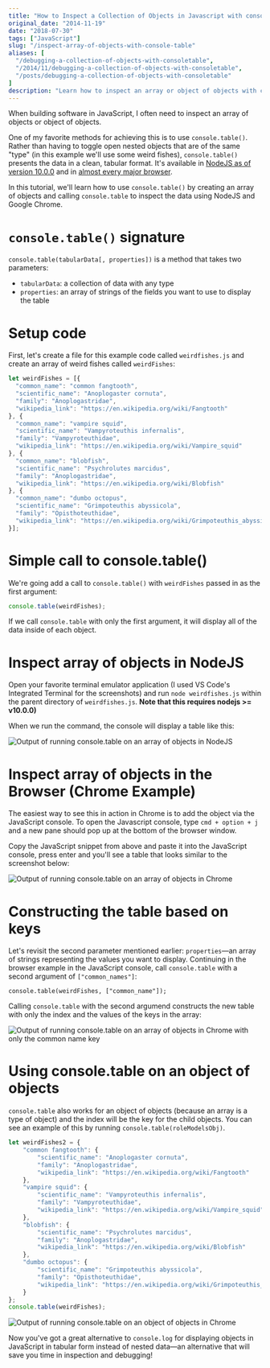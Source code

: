 ```yaml
---
title: "How to Inspect a Collection of Objects in Javascript with console.table"
original_date: "2014-11-19"
date: "2018-07-30"
tags: ["JavaScript"]
slug: "/inspect-array-of-objects-with-console-table"
aliases: [
  "/debugging-a-collection-of-objects-with-consoletable",
  "/2014/11/debugging-a-collection-of-objects-with-consoletable",
  "/posts/debugging-a-collection-of-objects-with-consoletable"
]
description: "Learn how to inspect an array or object of objects with console.table in the browser."
---
```


When building software in JavaScript, I often need to inspect an array of objects or object of objects. 

One of my favorite methods for achieving this is to use `console.table()`. Rather than having to toggle open nested objects that are of the same "type" (in this example we'll use some weird fishes), `console.table()` presents the data in a clean, tabular format. It's available in [NodeJS as of version 10.0.0](https://nodejs.org/api/console.html#console_console_table_tabulardata_properties) and in [almost every major browser](https://developer.mozilla.org/en-US/docs/Web/API/Console/table#Browser_compatibility).

In this tutorial, we'll learn how to use `console.table()` by creating an array of objects and calling `console.table` to inspect the data using NodeJS and Google Chrome.

# `console.table()` signature

`console.table(tabularData[, properties])` is a method that takes two parameters:

- `tabularData`: a collection of data with any type
- `properties`: an array of strings of the fields you want to use to display the table

# Setup code

First, let's create a file for this example code called `weirdfishes.js` and create an array of weird fishes called `weirdFishes`:

```javascript
let weirdFishes = [{
  "common_name": "common fangtooth",
  "scientific_name": "Anoplogaster cornuta",
  "family": "Anoplogastridae",
  "wikipedia_link": "https://en.wikipedia.org/wiki/Fangtooth"
}, {
  "common_name": "vampire squid",
  "scientific_name": "Vampyroteuthis infernalis",
  "family": "Vampyroteuthidae",
  "wikipedia_link": "https://en.wikipedia.org/wiki/Vampire_squid"
}, {
  "common_name": "blobfish",
  "scientific_name": "Psychrolutes marcidus",
  "family": "Anoplogastridae",
  "wikipedia_link": "https://en.wikipedia.org/wiki/Blobfish"
}, {
  "common_name": "dumbo octopus",
  "scientific_name": "Grimpoteuthis abyssicola",
  "family": "Opisthoteuthidae",
  "wikipedia_link": "https://en.wikipedia.org/wiki/Grimpoteuthis_abyssicola"
}];

```

# Simple call to console.table()
 
We're going add a call to `console.table()` with `weirdFishes` passed in as the first argument:

```javascript
console.table(weirdFishes);
```

If we call `console.table` with only the first argument, it will display all of the data inside of each object.

# Inspect array of objects in NodeJS

Open your favorite terminal emulator application (I used VS Code's Integrated Terminal for the screenshots) and run `node weirdfishes.js` within the parent directory of `weirdfishes.js`. **Note that this requires nodejs >= v10.0.0)**

When we run the command, the console will display a table like this:

<img src="/img/nodejs-console-table.png" class="center" title="Output of running console.table on an array of objects in NodeJS" />

# Inspect array of objects in the Browser (Chrome Example)

The easiest way to see this in action in Chrome is to add the object via the JavaScript console. To open the Javascript console, type `cmd + option + j` and a new pane should pop up at the bottom of the browser window.

Copy the JavaScript snippet from above and paste it into the JavaScript console, press enter and you'll see a table that looks similar to the screenshot below:

<img src="/img/chrome-console-table.png" class="center" title="Output of running console.table on an array of objects in Chrome" />

# Constructing the table based on keys

Let's revisit the second parameter mentioned earlier: `properties`—an array of strings representing the values you want to display. Continuing in the browser example in the JavaScript console, call `console.table` with a second argument of `["common_names"]`:

```
console.table(weirdFishes, ["common_name"]);
```

Calling `console.table` with the second argumend constructs the new table with only the index and the values of the keys in the array:

<img src="/img/console-table-only-one-key.png" class="center" title="Output of running console.table on an array of objects in Chrome with only the common name key" />


# Using console.table on an object of objects

`console.table` also works for an object of objects (because an array is a type of object) and the index will be the key for the child objects. You can see an example of this by running `console.table(roleModelsObj)`.

```javascript
let weirdFishes2 = {
    "common fangtooth": {
        "scientific_name": "Anoplogaster cornuta",
        "family": "Anoplogastridae",
        "wikipedia_link": "https://en.wikipedia.org/wiki/Fangtooth"
    },
    "vampire squid": {
        "scientific_name": "Vampyroteuthis infernalis",
        "family": "Vampyroteuthidae",
        "wikipedia_link": "https://en.wikipedia.org/wiki/Vampire_squid"
    },
    "blobfish": {
        "scientific_name": "Psychrolutes marcidus",
        "family": "Anoplogastridae",
        "wikipedia_link": "https://en.wikipedia.org/wiki/Blobfish"
    },
    "dumbo octopus": {
        "scientific_name": "Grimpoteuthis abyssicola",
        "family": "Opisthoteuthidae",
        "wikipedia_link": "https://en.wikipedia.org/wiki/Grimpoteuthis_abyssicola"
    }
};
console.table(weirdFishes);
```

<img src="/img/console_table_inspect_object_of_objects.png" class="center" title="Output of running console.table on an object of objects in Chrome" />

Now you've got a great alternative to `console.log` for displaying objects in JavaScript in tabular form instead of nested data—an alternative that will save you time in inspection and debugging!